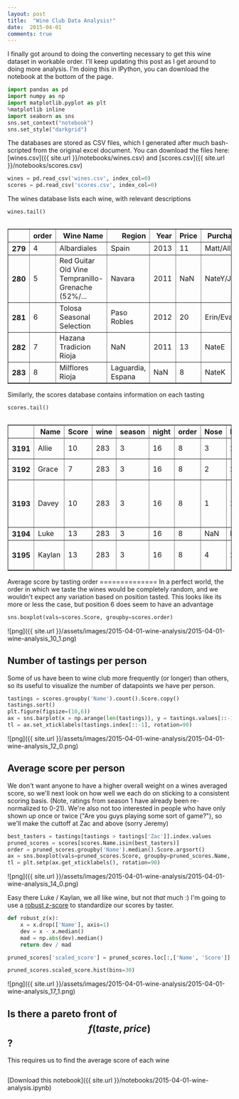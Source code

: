 ```yaml
---
layout: post 
title:  "Wine Club Data Analysis!" 
date:  2015-04-01 
comments: true
---
```

I finally got around to doing the converting necessary to get this wine dataset in workable order. I'll keep updating this post as I get around to doing more analysis. I'm doing this in IPython, you can download the notebook at the bottom of the page.

```python
import pandas as pd
import numpy as np
import matplotlib.pyplot as plt
%matplotlib inline
import seaborn as sns
sns.set_context("notebook")
sns.set_style("darkgrid")
```

The databases are stored as CSV files, which I generated after much bash-scripted from the original excel document. You can download the files here: [wines.csv]({{ site.url }}/notebooks/wines.csv) and [scores.csv]({{ site.url }}/notebooks/scores.csv)

```python
wines = pd.read_csv('wines.csv', index_col=0)
scores = pd.read_csv('scores.csv', index_col=0)
```

The wines database lists each wine, with relevant descriptions

```python
wines.tail()
```
<div style="max-height:1000px;max-width:1500px;overflow:auto;">
<table border="1" class="table-condensed table-striped">
  <thead>
    <tr style="text-align: right;">
      <th></th>
      <th>order</th>
      <th>Wine Name</th>
      <th>Region</th>
      <th>Year</th>
      <th>Price</th>
      <th>Purchaser</th>
      <th>season</th>
      <th>night</th>
    </tr>
  </thead>
  <tbody>
    <tr>
      <th>279</th>
      <td> 4</td>
      <td>                                       Albardiales</td>
      <td>             Spain</td>
      <td> 2013</td>
      <td> 11</td>
      <td> Matt/Allie</td>
      <td> 3</td>
      <td> 16</td>
    </tr>
    <tr>
      <th>280</th>
      <td> 5</td>
      <td> Red Guitar Old Vine Tempranillo-Grenache (52%/...</td>
      <td>            Navara</td>
      <td> 2011</td>
      <td>NaN</td>
      <td> NateY/Jack</td>
      <td> 3</td>
      <td> 16</td>
    </tr>
    <tr>
      <th>281</th>
      <td> 6</td>
      <td>                         Tolosa Seasonal Selection</td>
      <td>       Paso Robles</td>
      <td> 2012</td>
      <td> 20</td>
      <td>  Erin/Evan</td>
      <td> 3</td>
      <td> 16</td>
    </tr>
    <tr>
      <th>282</th>
      <td> 7</td>
      <td>                            Hazana Tradicion Rioja</td>
      <td>               NaN</td>
      <td> 2011</td>
      <td> 13</td>
      <td>      NateE</td>
      <td> 3</td>
      <td> 16</td>
    </tr>
    <tr>
      <th>283</th>
      <td> 8</td>
      <td>                                   Milflores Rioja</td>
      <td> Laguardia, Espana</td>
      <td>  NaN</td>
      <td>  8</td>
      <td>      NateK</td>
      <td> 3</td>
      <td> 16</td>
    </tr>
  </tbody>
</table>
</div>
Similarly, the scores database contains information on each tasting

```python
scores.tail()
```
<div style="max-height:1000px;max-width:1500px;overflow:auto;">
<table border="1" class="table-condensed table-striped">
  <thead>
    <tr style="text-align: right;">
      <th></th>
      <th>Name</th>
      <th>Score</th>
      <th>wine</th>
      <th>season</th>
      <th>night</th>
      <th>order</th>
      <th>Nose</th>
      <th>Flavor</th>
      <th>Finish</th>
      <th>Overall</th>
      <th>Comments</th>
    </tr>
  </thead>
  <tbody>
    <tr>
      <th>3191</th>
      <td>  Allie</td>
      <td> 10</td>
      <td> 283</td>
      <td> 3</td>
      <td> 16</td>
      <td> 8</td>
      <td>  3</td>
      <td>  2</td>
      <td>  2</td>
      <td>  3</td>
      <td>                            floral, tannic, hot</td>
    </tr>
    <tr>
      <th>3192</th>
      <td>  Grace</td>
      <td>  7</td>
      <td> 283</td>
      <td> 3</td>
      <td> 16</td>
      <td> 8</td>
      <td>  2</td>
      <td>  2</td>
      <td>  1</td>
      <td>  2</td>
      <td>                                   burns, harsh</td>
    </tr>
    <tr>
      <th>3193</th>
      <td>  Davey</td>
      <td> 10</td>
      <td> 283</td>
      <td> 3</td>
      <td> 16</td>
      <td> 8</td>
      <td>  1</td>
      <td>  2</td>
      <td>  2</td>
      <td>  5</td>
      <td> tinge to it around the edges; strawberry muted</td>
    </tr>
    <tr>
      <th>3194</th>
      <td>   Luke</td>
      <td> 13</td>
      <td> 283</td>
      <td> 3</td>
      <td> 16</td>
      <td> 8</td>
      <td>NaN</td>
      <td>NaN</td>
      <td>NaN</td>
      <td>NaN</td>
      <td>                                            NaN</td>
    </tr>
    <tr>
      <th>3195</th>
      <td> Kaylan</td>
      <td> 13</td>
      <td> 283</td>
      <td> 3</td>
      <td> 16</td>
      <td> 8</td>
      <td>  4</td>
      <td>  2</td>
      <td>  2</td>
      <td>  5</td>
      <td>                     fruity nose, bitter finish</td>
    </tr>
  </tbody>
</table>
</div>
Average score by tasting order
==============
In a perfect world, the order in which we taste the wines would be completely random, and we wouldn't expect any variation based on position tasted. This looks like its more or less the case, but position 6 does seem to have an advantage

```python
sns.boxplot(vals=scores.Score, groupby=scores.order)
```
![png]({{ site.url }}/assets/images/2015-04-01-wine-analysis/2015-04-01-wine-analysis_10_1.png)

## Number of tastings per person
Some of us have been to wine club more frequently (or longer) than others, so its useful to visualize the number of datapoints we have per person.

```python
tastings = scores.groupby('Name').count().Score.copy()
tastings.sort()
plt.figure(figsize=(10,6))
ax = sns.barplot(x = np.arange(len(tastings)), y = tastings.values[::-1])
tl = ax.set_xticklabels(tastings.index[::-1], rotation=90)
```
![png]({{ site.url }}/assets/images/2015-04-01-wine-analysis/2015-04-01-wine-analysis_12_0.png)

## Average score per person
We don't want anyone to have a higher overall weight on a wines averaged score, so we'll next look on how well we each do on sticking to a consistent scoring basis. (Note, ratings from season 1 have already been re-normalized to 0-21). We're also not too interested in people who have only shown up once or twice ("Are you guys playing some sort of game?"), so we'll make the cuttoff at Zac and above (sorry Jeremy)

```python
best_tasters = tastings[tastings > tastings['Zac']].index.values
pruned_scores = scores[scores.Name.isin(best_tasters)]
order = pruned_scores.groupby('Name').median().Score.argsort()
ax = sns.boxplot(vals=pruned_scores.Score, groupby=pruned_scores.Name, order=order.index[order.values])
tl = plt.setp(ax.get_xticklabels(), rotation=90)
```
![png]({{ site.url }}/assets/images/2015-04-01-wine-analysis/2015-04-01-wine-analysis_14_0.png)

Easy there Luke / Kaylan, we all like wine, but not _that_ much :)
I'm going to use a [robust z-score](http://www.ncbi.nlm.nih.gov/pmc/articles/PMC2789971/) to standardize our scores by taster.

```python
def robust_z(x):
    x = x.drop(['Name'], axis=1)
    dev = x - x.median()
    mad = np.abs(dev).median()
    return dev / mad

pruned_scores['scaled_score'] = pruned_scores.loc[:,['Name', 'Score']].groupby('Name').apply(robust_z)
```


```python
pruned_scores.scaled_score.hist(bins=30)
```
![png]({{ site.url }}/assets/images/2015-04-01-wine-analysis/2015-04-01-wine-analysis_17_1.png)

## Is there a pareto front of $$f(taste, price)$$?
This requires us to find the average score of each wine

```python

```

[Download this notebook]({{ site.url }}/notebooks/2015-04-01-wine-analysis.ipynb)

